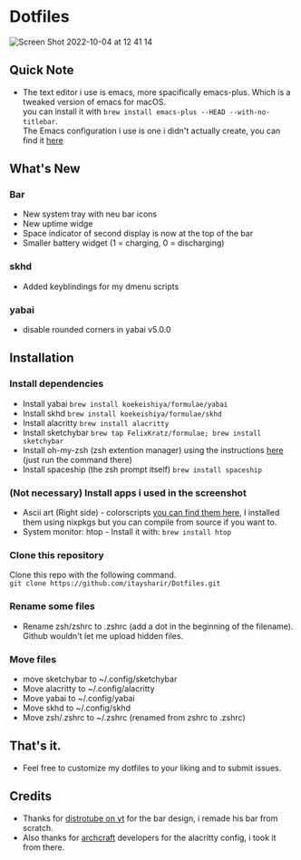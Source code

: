 # Dotfiles
![Screen Shot 2022-10-04 at 12 41 14](https://user-images.githubusercontent.com/87126382/193787813-7c4e88c8-1484-4244-b457-98a715c6674f.png)

## Quick Note
- The text editor i use is emacs, more spacifically emacs-plus. Which is a tweaked version of emacs for macOS. <br> you can install it with
```brew install emacs-plus --HEAD --with-no-titlebar```. <br> The Emacs configuration i use is one i didn't actually create, you can find it [here](https://github.com/doomemacs/doomemacs) <br>
## What's New
### Bar
- New system tray with neu bar icons
- New uptime widge
- Space indicator of second display is now at the top of the bar
- Smaller battery widget (1 = charging, 0 = discharging)
### skhd
- Added keyblindings for my dmenu scripts
### yabai
- disable rounded corners in yabai v5.0.0

## Installation
### Install dependencies
- Install yabai ```brew install koekeishiya/formulae/yabai```
- Install skhd ```brew install koekeishiya/formulae/skhd```
- Install alacritty ```brew install alacritty```
- Install sketchybar ```brew tap FelixKratz/formulae; brew install sketchybar```
- Install oh-my-zsh (zsh extention manager) using the instructions [here](https://ohmyz.sh/#install) (just run the command there)
- Install spaceship (the zsh prompt itself) ```brew install spaceship```

### (Not necessary) Install apps i used in the screenshot
- Ascii art (Right side) - colorscripts [you can find them here](https://gitlab.com/dwt1/shell-color-scripts), I installed them using nixpkgs but you can compile from source if you want to. <br>
- System monitor: htop - Install it with: ```brew install htop```

### Clone this repository
Clone this repo with the following command. <br>
```git clone https://github.com/itaysharir/Dotfiles.git```

### Rename some files
- Rename zsh/zshrc to .zshrc (add a dot in the beginning of the filename). Github wouldn't let me upload hidden files.

### Move files
- move sketchybar to ~/.config/sketchybar <br>
- Move alacritty to ~/.config/alacritty <br>
- Move yabai to ~/.config/yabai <br>
- Move skhd to ~/.config/skhd <br>
- Move zsh/.zshrc to ~/.zshrc (renamed from zshrc to .zshrc)

## That's it.
- Feel free to customize my dotfiles to your liking and to submit issues.

## Credits
- Thanks for [distrotube on yt](https://www.youtube.com/channel/UCVls1GmFKf6WlTraIb_IaJg) for the bar design, i remade his bar from scratch. <br>
- Also thanks for [archcraft](https://archcraft.io/) developers for the alacritty config, i took it from there.
